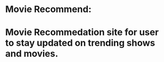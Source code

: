 # Movie Recommend:

# Movie Recommedation site for user to stay updated on trending shows and movies.

